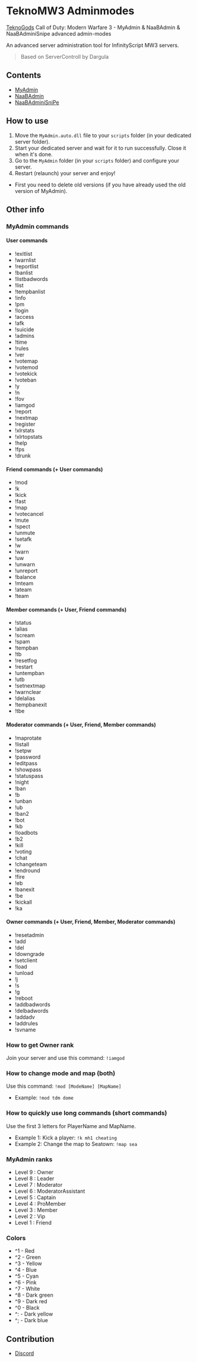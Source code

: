 # TeknoMW3 Adminmodes
[TeknoGods](https://teknogods.com) Call of Duty: Modern Warfare 3 - MyAdmin &amp; NaaBAdmin &amp; NaaBAdminiSnipe advanced admin-modes

An advanced server administration tool for InfinityScript MW3 servers.

> Based on ServerControll by Dargula

## Contents
- [MyAdmin](MyAdmin)
- [NaaBAdmin](NaaBAdmin)
- [NaaBAdminiSniPe](NaaBAdminiSniPe)

## How to use
1. Move the `MyAdmin.auto.dll` file to your `scripts` folder (in your dedicated server folder).
2. Start your dedicated server and wait for it to run successfully. Close it when it's done.
3. Go to the `MyAdmin` folder (in your `scripts` folder) and configure your server.
4. Restart (relaunch) your server and enjoy!
- First you need to delete old versions (if you have already used the old version of MyAdmin).

## Other info

### MyAdmin commands
#### User commands
- !exitlist
- !warnlist
- !reportlist
- !banlist
- !listbadwords
- !list
- !tempbanlist
- !info
- !pm
- !login
- !access
- !afk
- !suicide
- !admins
- !time
- !rules
- !ver
- !votemap
- !votemod
- !votekick
- !voteban
- !y
- !n
- !fov
- !iamgod
- !report
- !nextmap
- !register
- !xlrstats
- !xlrtopstats
- !help
- !fps
- !drunk

#### Friend commands (+ User commands)
- !mod
- !k
- !kick
- !fast
- !map
- !votecancel
- !mute
- !spect
- !unmute
- !setafk
- !w
- !warn
- !uw
- !unwarn
- !unreport
- !balance
- !mteam
- !ateam
- !team

#### Member commands (+ User, Friend commands)
- !status
- !alias
- !scream
- !spam
- !tempban
- !tb
- !resetfog
- !restart
- !untempban
- !utb
- !setnextmap
- !warnclear
- !delalias
- !tempbanexit
- !tbe

#### Moderator commands (+ User, Friend, Member commands)
- !maprotate
- !listall
- !setpw
- !password
- !editpass
- !showpass
- !statuspass
- !night
- !ban
- !b
- !unban
- !ub
- !ban2
- !bot
- !kb
- !loadbots
- !b2
- !kill
- !voting
- !chat
- !changeteam
- !endround
- !fire
- !eb
- !banexit
- !be
- !kickall
- !ka

#### Owner commands (+ User, Friend, Member, Moderator commands)
- !resetadmin
- !add
- !del
- !downgrade
- !setclient
- !load
- !unload
- !j
- !s
- !g
- !reboot
- !addbadwords
- !delbadwords
- !addadv
- !addrules
- !svname

### How to get Owner rank
Join your server and use this command: `!iamgod`

### How to change mode and map (both)
Use this command: `!mod [ModeName] [MapName]`
- Example: `!mod tdm dome`

### How to quickly use long commands (short commands)
Use the first 3 letters for PlayerName and MapName.
- Example 1: Kick a player: `!k mh1 cheating`
- Example 2: Change the map to Seatown: `!map sea`

### MyAdmin ranks
- Level 9 : Owner
- Level 8 : Leader
- Level 7 : Moderator
- Level 6 : ModeratorAssistant
- Level 5 : Captain
- Level 4 : ProMember
- Level 3 : Member
- Level 2 : Vip
- Level 1 : Friend

### Colors
- ^1 - Red
- ^2 - Green
- ^3 - Yellow
- ^4 - Blue
- ^5 - Cyan
- ^6 - Pink
- ^7 - White
- ^8 - Dark green
- ^9 - Dark red
- ^0 - Black
- ^: - Dark yellow
- ^; - Dark blue

## Contribution
- [Discord](https://discord.gg/2JjvhAk)
